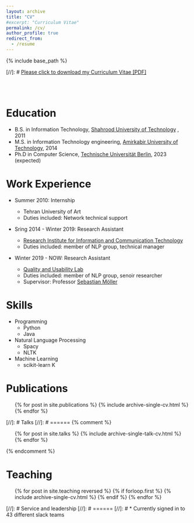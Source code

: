 ```yaml
---
layout: archive
title: "CV"
#excerpt: "Curriculum Vitae"
permalink: /cv/
author_profile: true
redirect_from:
  - /resume
---
```


{% include base_path %}

[//]: # [Please click to download my Curriculum Vitae [PDF]](https://salarmohtaj.github.io/files/paper1.pdf)


<br/><br/>

Education
======
* B.S. in Information Technology, [Shahrood University of Technology](http://shahroodut.ac.ir/en/) , 2011
* M.S. in Information Technology engineering, [Amirkabir University of Technology](http://aut.ac.ir/aut/), 2014
* Ph.D in Computer Science, [Technische Universität Berlin](https://www.tu-berlin.de/), 2023 (expected)


Work Experience
======
* Summer 2010: Internship
  * Tehran University of Art
  * Duties included: Network technical support

* Sring 2014 - Winter 2019: Research Assistant
  * [Research Institute for Information and Communication Technology](http://www.ictrc.ac.ir/EN/Home)
  * Duties included: member of NLP group, technical manager
  
* Winter 2019 - NOW: Research Assistant
  * [Quality and Usability Lab](https://www.qu.tu-berlin.de/menue/qu/)
  * Duties included: member of NLP group, senoir researcher
  * Supervisor: Professor [Sebastian Möller](https://www.qu.tu-berlin.de/menue/team/professur/)


Skills
======
* Programming
  * Python
  * Java
* Natural Language Processing
  * Spacy
  * NLTK
* Machine Learning
  * scikit-learn
K

Publications
======
  <ul>{% for post in site.publications %}
    {% include archive-single-cv.html %}
  {% endfor %}</ul>
  
[//]: # Talks
[//]: # ======
{% comment %}
<ul>{% for post in site.talks %}
{% include archive-single-talk-cv.html %}
{% endfor %}</ul>
{% endcomment %}


Teaching
======
  <ul>{% for post in site.teaching reversed %}
  {% if forloop.first %}
    {% include archive-single-cv.html %}
    {% endif %}
  {% endfor %}</ul>
  
[//]: # Service and leadership
[//]: # ======
[//]: # * Currently signed in to 43 different slack teams
